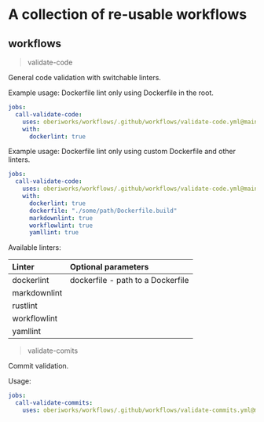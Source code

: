 # A collection of re-usable workflows

## workflows

> validate-code

General code validation with switchable linters.

Example usage: Dockerfile lint only using Dockerfile in the root.

```yaml
jobs:
  call-validate-code:
    uses: oberiworks/workflows/.github/workflows/validate-code.yml@main
    with:
      dockerlint: true
```

Example usage: Dockerfile lint only using custom Dockerfile and other linters.

```yaml
jobs:
  call-validate-code:
    uses: oberiworks/workflows/.github/workflows/validate-code.yml@main
    with:
      dockerlint: true
      dockerfile: "./some/path/Dockerfile.build"
      markdownlint: true
      workflowlint: true
      yamllint: true
```

Available linters:

| Linter       | Optional parameters               |
|:-------------|:----------------------------------|
| dockerlint   | dockerfile - path to a Dockerfile |
| markdownlint |                                   |
| rustlint     |                                   |
| workflowlint |                                   |
| yamllint     |                                   |

> validate-comits

Commit validation.

Usage:

```yaml
jobs:
  call-validate-commits:
    uses: oberiworks/workflows/.github/workflows/validate-commits.yml@main
```

